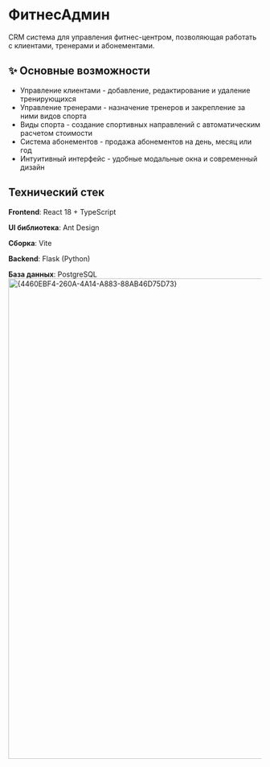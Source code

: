 
# ФитнесАдмин
CRM система для управления фитнес-центром, позволяющая работать с клиентами, тренерами и абонементами.
## ✨ Основные возможности

- Управление клиентами - добавление, редактирование и удаление тренирующихся
- Управление тренерами - назначение тренеров и закрепление за ними видов спорта
- Виды спорта - создание спортивных направлений с автоматическим расчетом стоимости
- Система абонементов - продажа абонементов на день, месяц или год
- Интуитивный интерфейс - удобные модальные окна и современный дизайн


## Технический стек

**Frontend**: React 18 + TypeScript

**UI библиотека**: Ant Design

**Сборка**: Vite

**Backend**: Flask (Python)

**База данных**: PostgreSQL
<img width="1905" height="956" alt="{4460EBF4-260A-4A14-A883-88AB46D75D73}" src="https://github.com/user-attachments/assets/ba85be2a-ee39-494f-b127-c05824c3aef2" />
